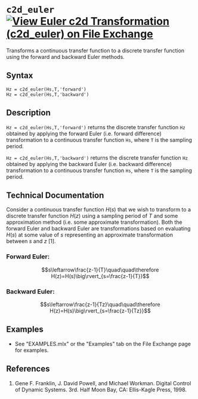 # `c2d_euler` [![View Euler c2d Transformation (c2d_euler) on File Exchange](https://www.mathworks.com/matlabcentral/images/matlab-file-exchange.svg)](https://www.mathworks.com/matlabcentral/fileexchange/90267-euler-c2d-transformation-c2d_euler)

Transforms a continuous transfer function to a discrete transfer function using the forward and backward Euler methods.



## Syntax

`Hz = c2d_euler(Hs,T,'forward')` \
`Hz = c2d_euler(Hs,T,'backward')`


## Description

`Hz = c2d_euler(Hs,T,'forward')` returns the discrete transfer function `Hz` obtained by applying the forward Euler (i.e. forward difference) transformation to a continuous transfer function `Hs`, where `T` is the sampling period.

`Hz = c2d_euler(Hs,T,'backward')` returns the discrete transfer function `Hz` obtained by applying the backward Euler (i.e. backward difference) transformation to a continuous transfer function `Hs`, where `T` is the sampling period.


## Technical Documentation

Consider a continuous transfer function $H(s)$ that we wish to transform to a discrete transfer function $H(z)$ using a sampling period of $T$ and some approximation method (i.e. some approximate transformation). Both the forward Euler and backward Euler are transformations based on evaluating $H(s)$ at some value of $s$ representing an approximate transformation between $s$ and $z$ [1].


### Forward Euler:

$$s\leftarrow\frac{z-1}{T}\quad\quad\therefore H(z)=H(s)\big\rvert_{s=\frac{z-1}{T}}$$


### Backward Euler:

$$s\leftarrow\frac{z-1}{Tz}\quad\quad\therefore H(z)=H(s)\big\rvert_{s=\frac{z-1}{Tz}}$$


## Examples

   -  See "EXAMPLES.mlx" or the "Examples" tab on the File Exchange page for examples.

## References

   1. Gene F. Franklin, J. David Powell, and Michael Workman. Digital Control of Dynamic Systems. 3rd. Half Moon Bay, CA: Ellis-Kagle Press, 1998.
